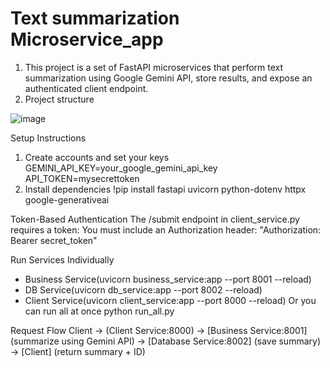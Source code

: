 # Text summarization Microservice_app 

1) This project is a set of FastAPI microservices that perform text summarization using Google Gemini API, store results, and expose an authenticated client endpoint.
2) Project structure


![image](https://github.com/user-attachments/assets/3983e011-02e9-496b-a3d2-ab65a140f14b)

Setup Instructions
1. Create accounts and set your keys
GEMINI_API_KEY=your_google_gemini_api_key
API_TOKEN=mysecrettoken
2. Install dependencies
!pip install fastapi uvicorn python-dotenv httpx google-generativeai

Token-Based Authentication
The /submit endpoint in client_service.py requires a token:
You must include an Authorization header:
"Authorization: Bearer secret_token"

Run Services Individually
- Business Service(uvicorn business_service:app --port 8001 --reload)
- DB Service(uvicorn db_service:app --port 8002 --reload)
- Client Service(uvicorn client_service:app --port 8000 --reload)
  Or you can run all at once 
python run_all.py

Request Flow
Client → (Client Service:8000) → [Business Service:8001] (summarize using Gemini API) → [Database Service:8002] (save summary) → [Client] (return summary + ID)
